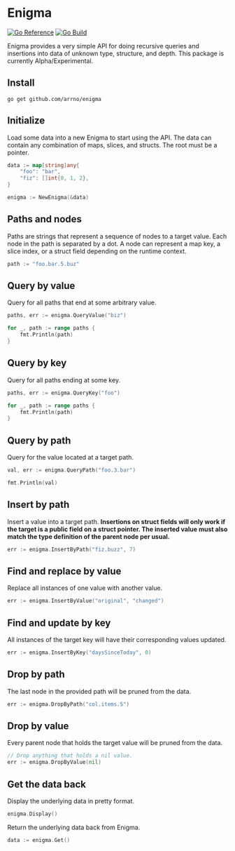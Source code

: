 # Enigma
[![Go Reference](https://pkg.go.dev/badge/github.com/arrno/enigma.svg)](https://pkg.go.dev/github.com/arrno/enigma)
[![Go Build](https://github.com/arrno/enigma/actions/workflows/go.yml/badge.svg)](https://github.com/arrno/enigma/actions/workflows/go.yml)


Enigma provides a very simple API for doing recursive queries and insertions into data of unknown type, structure, and depth. This package is currently Alpha/Experimental.

## Install
```
go get github.com/arrno/enigma
```

## Initialize
Load some data into a new Enigma to start using the API. The data can contain any combination of maps, slices, and structs. The root must be a pointer.
```Go
data := map[string]any{
    "foo": "bar",
    "fiz": []int{0, 1, 2},
}

enigma := NewEnigma(&data)
```

## Paths and nodes
Paths are strings that represent a sequence of nodes to a target value. Each node in the path is separated by a dot. A node can represent a map key, a slice index, or a struct field depending on the runtime context.
```Go
path := "foo.bar.5.buz"
```

## Query by value
Query for all paths that end at some arbitrary value.
```Go
paths, err := enigma.QueryValue("biz")

for _, path := range paths {
    fmt.Println(path)
}
```

## Query by key
Query for all paths ending at some key.
```Go
paths, err := enigma.QueryKey("foo")

for _, path := range paths {
    fmt.Println(path)
}
```

## Query by path
Query for the value located at a target path.
```Go
val, err := enigma.QueryPath("foo.3.bar")

fmt.Println(val)
```

## Insert by path
Insert a value into a target path. **Insertions on struct fields will only work if the target is a public field on a struct pointer. The inserted value must also match the type definition of the parent node per usual.**
```Go
err := enigma.InsertByPath("fiz.buzz", 7)
```

## Find and replace by value
Replace all instances of one value with another value.
```Go
err := enigma.InsertByValue("original", "changed")
```

## Find and update by key
All instances of the target key will have their corresponding values updated.
```Go
err := enigma.InsertByKey("daysSinceToday", 0)
```

## Drop by path
The last node in the provided path will be pruned from the data.
```Go
err := enigma.DropByPath("col.items.5")
```
## Drop by value
Every parent node that holds the target value will be pruned from the data.
```Go
// Drop anything that holds a nil value.
err := enigma.DropByValue(nil)
```
## Get the data back
Display the underlying data in pretty format.
```Go
enigma.Display()
```
Return the underlying data back from Enigma.
```Go
data := enigma.Get()
```
